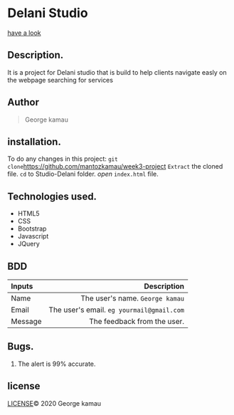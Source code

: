 # Delani Studio
[ have a look ](https://github.com/mantozkamau/week3-project )
## Description.
It  is a project for  Delani studio that  is build to help clients navigate easly on the webpage searching for services
## Author
>George kamau
## installation.
To do any changes in this project:
`git clone`https://github.com/mantozkamau/week3-project
`Extract` the cloned file.
`cd` to Studio-Delani folder.
*open* `index.html` file.

## Technologies used.
* HTML5
* CSS
* Bootstrap
* Javascript
* JQuery
## BDD
| Inputs |  Description |
| :---         |          ---: |
| Name   | The user's name. `George kamau`|
| Email     | The user's email. ``eg yourmail@gmail.com``   |
| Message    | The feedback from the user.   |

## Bugs.
1. The alert is 99% accurate.

## license
[LICENSE](https://github.com/mantozkamau/week3-project/blob/master/LICENSE)&copy; 2020 George kamau
